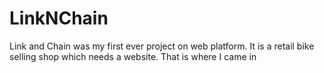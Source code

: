 # LinkNChain

Link and Chain was my first ever project on web platform. 
It is a retail bike selling shop which needs a website.
That is where I came in
